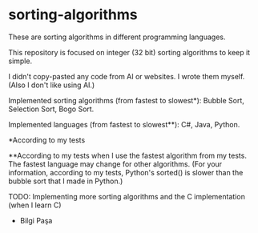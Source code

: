 # sorting-algorithms

These are sorting algorithms in different programming languages.

This repository is focused on integer (32 bit) sorting algorithms to keep it simple.

I didn't copy-pasted any code from AI or websites. I wrote them myself. (Also I don't like using AI.)

Implemented sorting algorithms (from fastest to slowest*): Bubble Sort, Selection Sort, Bogo Sort.

Implemented languages (from fastest to slowest**): C#, Java, Python.

*According to my tests

**According to my tests when I use the fastest algorithm from my tests. The fastest language may change for other algorithms. (For your information, according to my tests, Python's sorted() is slower than the bubble sort that I made in Python.)

TODO: Implementing more sorting algorithms and the C implementation (when I learn C)

- Bilgi Paşa
